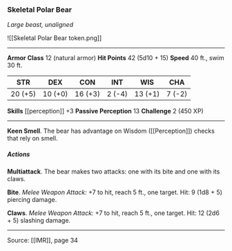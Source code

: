### Skeletal Polar Bear
_Large beast, unaligned_

![[Skeletal Polar Bear token.png]]


---

**Armor Class** 12 (natural armor)
**Hit Points** 42 (5d10 + 15)
**Speed** 40 ft., swim 30 ft.

| STR     | DEX     | CON     | INT     | WIS     | CHA     |
|---------|---------|---------|---------|---------|---------|
| 20 (+5) | 10 (+0) | 16 (+3) | 2 (-4) | 13 (+1) | 7 (-2) |

**Skills** [[perception]] +3
**Passive Perception** 13
**Challenge** 2 (450 XP)

---

**Keen Smell**. The bear has advantage on Wisdom ([[Perception]]) checks that rely on smell.

##### Actions
**Multiattack**. The bear makes two attacks: one with its bite and one with its claws.

**Bite**. _Melee Weapon Attack:_ +7 to hit, reach 5 ft., one target. Hit: 9 (1d8 + 5) piercing damage.

**Claws**. _Melee Weapon Attack:_ +7 to hit, reach 5 ft., one target. Hit: 12 (2d6 + 5) slashing damage.


---

Source: [[IMR]], page 34